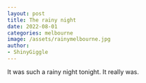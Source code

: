 ```yaml
---
layout: post
title: The rainy night
date: 2022-08-01
categories: melbourne
image: /assets/rainymelbourne.jpg
author:
- ShinyGiggle
---
```


It was such a rainy night tonight. It really was.
